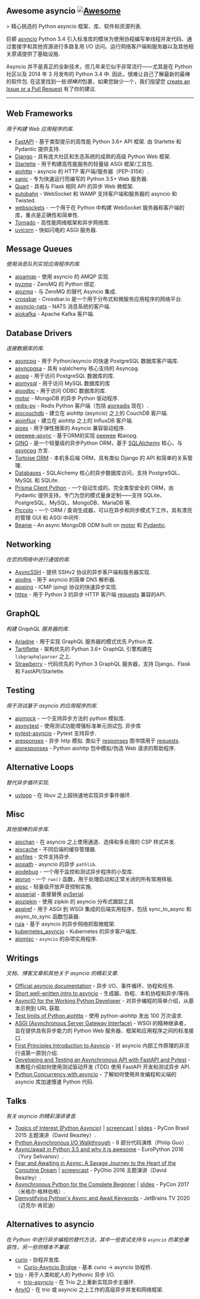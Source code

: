 <div class="github-widget" data-repo="timofurrer/awesome-asyncio"></div>

## Awesome asyncio [![Awesome](https://cdn.rawgit.com/sindresorhus/awesome/d7305f38d29fed78fa85652e3a63e154dd8e8829/media/badge.svg)](https://github.com/sindresorhus/awesome)

&gt; 精心挑选的 Python asyncio 框架、库、软件和资源列表.

巨蟒 [asyncio](https://docs.python.org/3/library/asyncio.html) Python 3.4 引入标准库的模块为使用协程编写单线程并发代码、通过套接字和其他资源进行多路复用 I/O 访问、运行网络客户端和服务器以及其他相关原语提供了基础设施.

Asyncio 并不是真正的全新技术，但几年来它似乎非常流行——尤其是在 Python 社区以及 2014 年 3 月发布的 Python 3.4 中.
因此，很难让自己了解最新的最棒的软件包.
在这里找到一些*很棒的*包裹，如果您缺少一个，我们指望您 [create an Issue or a Pull Request](https://github.com/timofurrer/awesome-asyncio/blob/master/CONTRIBUTING.md) 有了你的建议.




***

## Web Frameworks

*用于构建 Web 应用程序的库.*

* [FastAPI](https://github.com/tiangolo/fastapi)  - 基于类型提示的高性能 Python 3.6+ API 框架. 由 Starlette 和 Pydantic 提供支持.
* [Django](https://www.djangoproject.com/) - 具有庞大社区和生态系统的成熟的高级 Python Web 框架.
* [Starlette](https://github.com/encode/starlette) - 用于构建高性能服务的轻量级 ASGI 框架/工具包.
* [aiohttp](https://github.com/KeepSafe/aiohttp) - asyncio 的 HTTP 客户端/服务器（PEP-3156）.
* [sanic](https://github.com/channelcat/sanic) - 专为快速运行而编写的 Python 3.5+ Web 服务器.
* [Quart](https://github.com/pallets/quart) - 具有与 Flask 相同 API 的异步 Web 微框架.
* [autobahn](https://github.com/crossbario/autobahn-python) - WebSocket 和 WAMP 支持客户端和服务器的 asyncio 和 Twisted.
* [websockets](https://github.com/aaugustin/websockets/) - 一个用于在 Python 中构建 WebSocket 服务器和客户端的库，重点是正确性和简单性.
* [Tornado](http://www.tornadoweb.org/en/stable/) - 高性能网络框架和异步网络库.
* [uvicorn](https://github.com/encode/uvicorn) - 快如闪电的 ASGI 服务器.


## Message Queues

*使用消息队列实现应用程序的库.*

* [aioamqp](https://github.com/Polyconseil/aioamqp) - 使用 asyncio 的 AMQP 实现.
* [pyzmq](https://github.com/zeromq/pyzmq) - ZeroMQ 的 Python 绑定.
* [aiozmq](https://github.com/aio-libs/aiozmq) - 与 ZeroMQ 的替代 Asyncio 集成.
* [crossbar](https://github.com/crossbario/crossbar) - Crossbar.io 是一个用于分布式和微服务应用程序的网络平台.
* [asyncio-nats](https://github.com/nats-io/asyncio-nats) - NATS 消息系统的客户端.
* [aiokafka](https://github.com/aio-libs/aiokafka) - Apache Kafka 客户端.

## Database Drivers

*连接数据库的库.*

* [asyncpg](https://github.com/MagicStack/asyncpg) - 用于 Python/asyncio 的快速 PostgreSQL 数据库客户端库.
* [asyncpgsa](https://github.com/CanopyTax/asyncpgsa) - 具有 sqlalchemy 核心支持的 Asyncpg.
* [aiopg](https://github.com/aio-libs/aiopg/) - 用于访问 PostgreSQL 数据库的库.
* [aiomysql](https://github.com/aio-libs/aiomysql) - 用于访问 MySQL 数据库的库
* [aioodbc](https://github.com/aio-libs/aioodbc) - 用于访问 ODBC 数据库的库.
* [motor](https://github.com/mongodb/motor) - MongoDB 的异步 Python 驱动程序.
* [redis-py](https://github.com/redis/redis-py) - Redis Python 客户端（包括 [aioreadis](https://github.com/aio-libs/aioredis) 现在）.
* [aiocouchdb](https://github.com/aio-libs/aiocouchdb) - 建立在 aiohttp (asyncio) 之上的 CouchDB 客户端.
* [aioinflux](https://github.com/plugaai/aioinflux) - 建立在 aiohttp 之上的 InfluxDB 客户端.
* [aioes](https://github.com/aio-libs/aioes) - 用于弹性搜索的 Asyncio 兼容驱动程序.
* [peewee-async](https://github.com/05bit/peewee-async) - 基于ORM的实现 [peewee](https://github.com/coleifer/peewee) 和aiopg.
* [GINO](https://github.com/fantix/gino) - 是一个轻量级的异步Python ORM，基于 [SQLAlchemy](https://www.sqlalchemy.org/) 核心，与 [asyncpg](https://github.com/MagicStack/asyncpg) 方言.
* [Tortoise ORM](https://github.com/tortoise/tortoise-orm) - 本机多后端 ORM，具有类似 Django 的 API 和简单的关系管理.
* [Databases](https://github.com/encode/databases) - SQLAlchemy 核心的异步数据库访问，支持 PostgreSQL、MySQL 和 SQLite.
* [Prisma Client Python](https://github.com/RobertCraigie/prisma-client-py) - 一个自动生成的、完全类型安全的 ORM，由 Pydantic 提供支持，专门为您的模式量身定制——支持 SQLite、PostgreSQL、MySQL、MongoDB、MariaDB 等.
* [Piccolo](https://github.com/piccolo-orm/piccolo) - 一个 ORM / 查询生成器，可以在异步和同步模式下工作，具有漂亮的管理 GUI 和 ASGI 中间件.
* [Beanie](https://beanie-odm.dev) - An async MongoDB ODM built on [motor](https://github.com/mongodb/motor) 和 [Pydantic](https://pydantic-docs.helpmanual.io).

## Networking

*在您的网络中进行通信的库.*

* [AsyncSSH](https://github.com/ronf/asyncssh) - 提供 SSHv2 协议的异步客户端和服务器实现.
* [aiodns](https://github.com/saghul/aiodns) - 用于 asyncio 的简单 DNS 解析器.
* [aioping](https://github.com/stellarbit/aioping) - ICMP (ping) 协议的快速异步实现.
* [httpx](https://github.com/encode/httpx) - 用于 Python 3 的异步 HTTP 客户端 [requests](https://github.com/psf/requests) 兼容的API.

## GraphQL

*构建 GraphQL 服务器的库.*

* [Ariadne](https://ariadnegraphql.org) - 用于实现 GraphQL 服务器的模式优先 Python 库.
* [Tartiflette](https://tartiflette.io/) - 架构优先的 Python 3.6+ GraphQL 引擎构建在 `libgraphqlparser` 之上.
* [Strawberry](https://strawberry.rocks) - 代码优先的 Python 3 GraphQL 服务器，支持 Django、Flask 和 FastAPI/Starlette.

## Testing

*用于测试基于 asyncio 的应用程序的库.*

* [aiomock](https://github.com/nhumrich/aiomock/) - 一个支持异步方法的 python 模拟库.
* [asynctest](https://github.com/Martiusweb/asynctest/)  - 使用测试功能增强标准单元测试包. 异步库
* [pytest-asyncio](https://github.com/pytest-dev/pytest-asyncio) - Pytest 支持异步.
* [aresponses](https://github.com/CircleUp/aresponses)  - 异步 http 模拟. 类似于 [responses](https://github.com/getsentry/responses) 图书馆用于 [requests](https://github.com/requests/requests).
* [aioresponses](https://github.com/pnuckowski/aioresponses) - Python aiohttp 包中模拟/伪造 Web 请求的帮助程序.

## Alternative Loops

*替代异步循环实现.*

* [uvloop](https://github.com/MagicStack/uvloop) - 在 libuv 之上超快速地实现异步事件循环.

## Misc

*其他很棒的异步库.*

* [aiochan](https://github.com/zh217/aiochan) - 在 asyncio 之上使用通道、选择和多处理的 CSP 样式并发.
* [aiocache](https://github.com/argaen/aiocache) - 不同后端的缓存管理器.
* [aiofiles](https://github.com/Tinche/aiofiles/) - 文件支持异步.
* [aiopath](https://github.com/alexdelorenzo/aiopath) - asyncio 的异步 `pathlib`.
* [aiodebug](https://github.com/qntln/aiodebug) - 一个用于监控和测试异步程序的小型库.
* [aiorun](https://github.com/cjrh/aiorun) - 一个 `run()` 函数，用于处理启动和正常关闭的所有常用样板.
* [aiosc](https://github.com/artfwo/aiosc) - 轻量级开放声音控制实施.
* [aioserial](https://github.com/changyuheng/aioserial) - 直接替换 [pySerial](https://github.com/pyserial/pyserial).
* [aiozipkin](https://github.com/aio-libs/aiozipkin) - 使用 zipkin 的 asyncio 分布式跟踪工具
* [asgiref](https://github.com/django/asgiref) - 用于 ASGI 到 WSGI 集成的后端实用程序，包括 sync_to_async 和 async_to_sync 函数包装器.
* [ruia](https://github.com/howie6879/ruia) - 基于 asyncio 的异步网络抓取微框架.
* [kubernetes_asyncio](https://github.com/tomplus/kubernetes_asyncio) - Kubernetes 的异步客户端库.
* [aiomisc](https://github.com/aiokitchen/aiomisc) - `asyncio` 的杂项实用程序.

## Writings

*文档、博客文章和其他关于 asyncio 的精彩文章.*

* [Official asyncio documentation](https://docs.python.org/3/library/asyncio.html) - 异步 I/O、事件循环、协程和任务.
* [Short well-written intro to asyncio](http://masnun.com/2015/11/13/python-generators-coroutines-native-coroutines-and-async-await.html) - 生成器、协程、本机协程和异步/等待.
* [AsyncIO for the Working Python Developer](https://hackernoon.com/asyncio-for-the-working-python-developer-5c468e6e2e8e) - 对异步编程的简单介绍，从基本示例到 URL 获取.
* [Test limits of Python aiohttp](https://pawelmhm.github.io/asyncio/python/aiohttp/2016/04/22/asyncio-aiohttp.html) - 使用 python-aiohttp 发出 100 万次请求.
* [ASGI (Asynchronous Server Gateway Interface)](https://asgi.readthedocs.io/en/latest/) - WSGI 的精神继承者，旨在提供具有异步能力的 Python Web 服务器、框架和应用程序之间的标准接口.
* [First Principles Introduction to Asyncio](https://hackernoon.com/a-simple-introduction-to-pythons-asyncio-595d9c9ecf8c) - 对 asyncio 内部工作原理的非流行语第一原则介绍.
* [Developing and Testing an Asynchronous API with FastAPI and Pytest](https://testdriven.io/blog/fastapi-crud/) - 本教程介绍如何使用测试驱动开发 (TDD) 使用 FastAPI 开发和测试异步 API.
* [Python Concurrency with asyncio](https://www.manning.com/books/python-concurrency-with-asyncio) - 了解如何使用并发编程和尖端的 asyncio 库加速慢速 Python 代码.

## Talks

*有关 asyncio 的精彩演讲录音.*

* [Topics of Interest (Python Asyncio)](https://youtu.be/ZzfHjytDceU) | [screencast](https://youtu.be/lYe8W04ERnY) | [slides](https://speakerdeck.com/dabeaz/topics-of-interest-async) - PyCon Brasil 2015 主题演讲（David Beazley）.
* [Python Asynchronous I/O Walkthrough](https://www.youtube.com/playlist?list=PLpEcQSRWP2IjVRlTUptdD05kG-UkJynQT) - 8 部分代码演练（Philip Guo）.
* [Async/await in Python 3.5 and why it is awesome](https://www.youtube.com/watch?v=m28fiN9y_r8&t=132s) - EuroPython 2016（Yury Selivanov）.
* [Fear and Awaiting in Async: A Savage Journey to the Heart of the Coroutine Dream](https://www.youtube.com/watch?v=E-1Y4kSsAFc) | [screencast](https://www.youtube.com/watch?v=Bm96RqNGbGo) - PyOhio 2016 主题演讲（David Beazley）.
* [Asynchronous Python for the Complete Beginner](https://www.youtube.com/watch?v=iG6fr81xHKA) | [slides](https://speakerdeck.com/pycon2017/miguel-grinberg-asynchronous-python-for-the-complete-beginner) - PyCon 2017（米格尔·格林伯格）.
* [Demystifying Python's Async and Await Keywords](https://www.youtube.com/watch?v=F19R_M4Nay4) - JetBrains TV 2020（迈克尔·肯尼迪）

## Alternatives to asyncio

*在 Python 中进行异步编程的替代方法，其中一些尝试支持与 `asyncio` 的某些兼容性，另一些则根本不兼容.*

* [curio](https://github.com/dabeaz/curio) - 协程并发库.
  * [Curio-Asyncio Bridge](https://github.com/dabeaz/curio/issues/190) - 基本 curio -&gt; asyncio 协程桥.
* [trio](https://github.com/python-trio/trio) - 用于人类和蛇人的 Pythonic 异步 I/O.
  * [trio-asyncio](https://github.com/python-trio/trio-asyncio) - 在 Trio 之上重新实现异步主循环.
* [AnyIO](https://github.com/agronholm/anyio) - 在 trio 或 asyncio 之上工作的高级异步并发和网络框架.
